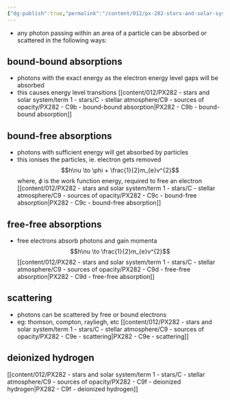 ```yaml
---
{"dg-publish":true,"permalink":"/content/012/px-282-stars-and-solar-system/term-1-stars/c-stellar-atmosphere/c9-sources-of-opacity/px-282-c9a-sources-of-opacity/","noteIcon":"1","created":"2024-11-25T10:50:32.000+00:00","updated":"2024-12-22T16:21:55.967+00:00"}
---
```


- any photon passing within an area of a particle can be absorbed or scattered in the following ways:
## bound-bound absorptions
- photons with the exact energy as the electron energy level gaps will be absorbed
- this causes energy level transitions
[[content/012/PX282 - stars and solar system/term 1 - stars/C - stellar atmosphere/C9 - sources of opacity/PX282 - C9b - bound-bound absorption\|PX282 - C9b - bound-bound absorption]]
## bound-free absorptions
- photons with sufficient energy will get absorbed by particles
- this ionises the particles, ie. electron gets removed
$$h\nu \to \phi + \frac{1}{2}m_{e}v^{2}$$
	where, $\phi$ is the work function energy, required to free an electron
[[content/012/PX282 - stars and solar system/term 1 - stars/C - stellar atmosphere/C9 - sources of opacity/PX282 - C9c - bound-free absorption\|PX282 - C9c - bound-free absorption]]
## free-free absorptions
- free electrons absorb photons and gain momenta
$$h\nu \to \frac{1}{2}m_{e}v^{2}$$
[[content/012/PX282 - stars and solar system/term 1 - stars/C - stellar atmosphere/C9 - sources of opacity/PX282 - C9d - free-free absorption\|PX282 - C9d - free-free absorption]]
## scattering 
- photons can be scattered by free or bound electrons
- eg: thomson, compton, rayliegh, etc
[[content/012/PX282 - stars and solar system/term 1 - stars/C - stellar atmosphere/C9 - sources of opacity/PX282 - C9e - scattering\|PX282 - C9e - scattering]]
## deionized hydrogen
[[content/012/PX282 - stars and solar system/term 1 - stars/C - stellar atmosphere/C9 - sources of opacity/PX282 - C9f - deionized hydrogen\|PX282 - C9f - deionized hydrogen]]